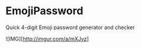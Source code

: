 # EmojiPassword
Quick 4-digit Emoji password generator and checker

![IMG][http://imgur.com/a/mXJvz]
